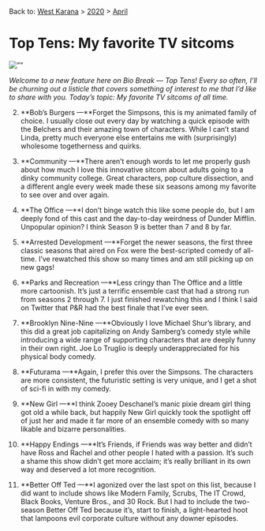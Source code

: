 Back to: [West Karana](/posts/westkarana.md) > [2020](/posts/2020/westkarana.md) > [April](./westkarana.md)
# Top Tens: My favorite TV sitcoms

![\"\"](\"https://biobreak.files.wordpress.com/2020/04/bobs10.jpg?w=636&h=200\")


*Welcome to a new feature here on Bio Break — Top Tens! Every so often, I’ll be churning out a listicle that covers something of interest to me that I’d like to share with you. Today’s topic: My favorite TV sitcoms of all time.*



2. **Bob’s Burgers —**Forget the Simpsons, this is my animated family of choice. I usually close out every day by watching a quick episode with the Belchers and their amazing town of characters. While I can’t stand Linda, pretty much everyone else entertains me with (surprisingly) wholesome togetherness and quirks.

4. **Community —**There aren’t enough words to let me properly gush about how much I love this innovative sitcom about adults going to a dinky community college. Great characters, pop culture dissection, and a different angle every week made these six seasons among my favorite to see over and over again.

6. **The Office —**I don’t binge watch this like some people do, but I am deeply fond of this cast and the day-to-day weirdness of Dunder Mifflin. Unpopular opinion? I think Season 9 is better than 7 and 8 by far.

8. **Arrested Development —**Forget the newer seasons, the first three classic seasons that aired on Fox were the best-scripted comedy of all-time. I’ve rewatched this show so many times and am still picking up on new gags!

10. **Parks and Recreation —**Less cringy than The Office and a little more cartoonish. It’s just a terrific ensemble cast that had a strong run from seasons 2 through 7. I just finished rewatching this and I think I said on Twitter that P&R had the best finale that I’ve ever seen.

12. **Brooklyn Nine-Nine —**Obviously I love Michael Shur’s library, and this did a great job capitalizing on Andy Samberg’s comedy style while introducing a wide range of supporting characters that are deeply funny in their own right. Joe Lo Truglio is deeply underappreciated for his physical body comedy.

14. **Futurama —**Again, I prefer this over the Simpsons. The characters are more consistent, the futuristic setting is very unique, and I get a shot of sci-fi in with my comedy.

16. **New Girl —**I think Zooey Deschanel’s manic pixie dream girl thing got old a while back, but happily New Girl quickly took the spotlight off of just her and made it far more of an ensemble comedy with so many likable and bizarre personalities.

18. **Happy Endings —**It’s Friends, if Friends was way better and didn’t have Ross and Rachel and other people I hated with a passion. It’s such a shame this show didn’t get more acclaim; it’s really brilliant in its own way and deserved a lot more recognition.

20. **Better Off Ted —**I agonized over the last spot on this list, because I did want to include shows like Modern Family, Scrubs, The IT Crowd, Black Books, Venture Bros., and 30 Rock. But I had to include the two-season Better Off Ted because it’s, start to finish, a light-hearted hoot that lampoons evil corporate culture without any downer episodes.


